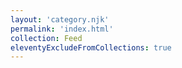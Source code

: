 ```yaml
---
layout: 'category.njk'
permalink: 'index.html'
collection: Feed
eleventyExcludeFromCollections: true
---
```

